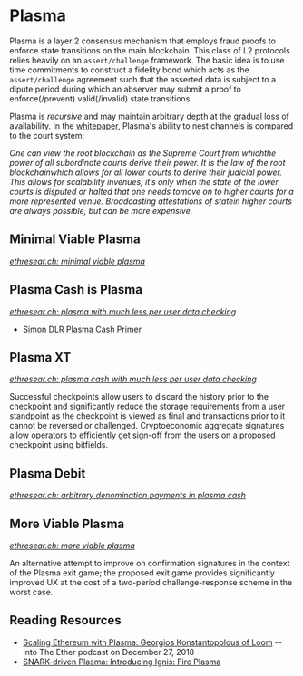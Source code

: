 # Plasma

Plasma is a layer 2 consensus mechanism that employs fraud proofs to enforce state transitions on the main blockchain. This class of L2 protocols relies heavily on an `assert/challenge` framework. The basic idea is to use time commitments to construct a fidelity bond which acts as the `assert/challenge` agreement such that the asserted data is subject to a dipute period during which an abserver may submit a proof to enforce(/prevent) valid(/invalid) state transitions.

Plasma is *recursive* and may maintain arbitrary depth at the gradual loss of availability. In the [whitepaper](https://plasma.io/plasma.pdf), Plasma's ability to nest channels is compared to the court system:

*One can view the root blockchain as the Supreme Court from whichthe power of all subordinate courts derive their power.  It is the law of the root blockchainwhich allows for all lower courts to derive their judicial power.  This allows for scalability invenues, it’s only when the state of the lower courts is disputed or halted that one needs tomove on to higher courts for a more represented venue.  Broadcasting attestations of statein higher courts are always possible, but can be more expensive.*

## Minimal Viable Plasma

*[ethresear.ch: minimal viable plasma](https://ethresear.ch/t/minimal-viable-plasma/426)*

## Plasma Cash is Plasma

*[ethresear.ch: plasma with much less per user data checking](https://ethresear.ch/t/plasma-cash-plasma-with-much-less-per-user-data-checking/1298)*
* [Simon DLR Plasma Cash Primer](https://blog.ujomusic.com/a-plasma-cash-primer-27dcfd1d5ddc)

## Plasma XT

*[ethresear.ch: plasma cash with much less per user data checking](https://ethresear.ch/t/plasma-xt-plasma-cash-with-much-less-per-user-data-checking/1926)*

Successful checkpoints allow users to discard the history prior to the checkpoint and significantly reduce the storage requirements from a user standpoint as the checkpoint is viewed as final and transactions prior to it cannot be reversed or challenged. Cryptoeconomic aggregate signatures allow operators to efficiently get sign-off from the users on a proposed checkpoint using bitfields.

## Plasma Debit

*[ethresear.ch: arbitrary denomination payments in plasma cash](https://ethresear.ch/t/plasma-debit-arbitrary-denomination-payments-in-plasma-cash/2198)*

## More Viable Plasma

*[ethresear.ch: more viable plasma](https://ethresear.ch/t/more-viable-plasma/2160)*

An alternative attempt to improve on confirmation signatures in the context of the Plasma exit game; the proposed exit game provides significantly improved UX at the cost of a two-period challenge-response scheme in the worst case.

## Reading Resources

* [Scaling Ethereum with Plasma: Georgios Konstantopolous of Loom](https://podcast.ethhub.io/scaling-ethereum-with-plasma-georgios-konstantopoulos-of-loom) -- Into The Ether podcast on December 27, 2018
* [SNARK-driven Plasma: Introducing Ignis: Fire Plasma](https://medium.com/plasma-ignis/presenting-ignis-plasma-of-fire-502fab5a6f17)
